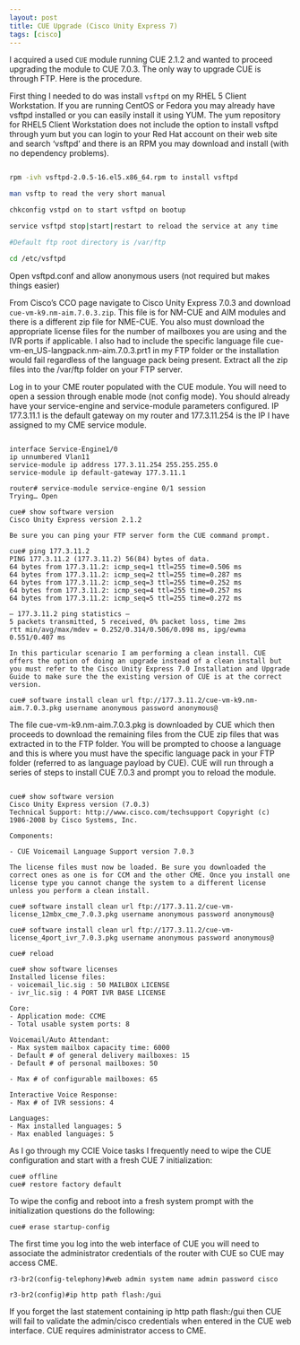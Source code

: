 ```yaml
---
layout: post
title: CUE Upgrade (Cisco Unity Express 7)
tags: [cisco]
---
```

I acquired a used `CUE` module running CUE 2.1.2 and wanted to proceed upgrading the module to CUE 7.0.3.  The only way to upgrade CUE is through FTP.  Here is the procedure.
<!--more-->

First thing I needed to do was install `vsftpd` on my RHEL 5 Client Workstation.  If you are running CentOS or Fedora you may already have vsftpd installed or you can easily install it using YUM.  The yum repository for RHEL5 Client Workstation does not include the option to install vsftpd through yum but you can login to your Red Hat account on their web site and search ‘vsftpd’ and there is an RPM you may download and install (with no dependency problems).

```bash

rpm -ivh vsftpd-2.0.5-16.el5.x86_64.rpm to install vsftpd

man vsftp to read the very short manual

chkconfig vstpd on to start vsftpd on bootup

service vsftpd stop|start|restart to reload the service at any time

#Default ftp root directory is /var/ftp

cd /etc/vsftpd

```

Open vsftpd.conf and allow anonymous users (not required but makes things easier)

From Cisco’s CCO page navigate to Cisco Unity Express 7.0.3 and download `cue-vm-k9.nm-aim.7.0.3.zip`. This file is for NM-CUE and AIM modules and there is a different zip file for NME-CUE. You also must download the appropriate license files for the number of mailboxes you are using and the IVR ports if applicable. I also had to include the specific language file cue-vm-en_US-langpack.nm-aim.7.0.3.prt1 in my FTP folder or the installation would fail regardless of the language pack being present. Extract all the zip files into the /var/ftp folder on your FTP server.

Log in to your CME router populated with the CUE module.  You will need to open a session through enable mode (not config mode). You should already have your service-engine and service-module parameters configured. IP 177.3.11.1 is the default gateway on my router and 177.3.11.254 is the IP I have assigned to my CME service module.

```

interface Service-Engine1/0
ip unnumbered Vlan11
service-module ip address 177.3.11.254 255.255.255.0
service-module ip default-gateway 177.3.11.1

router# service-module service-engine 0/1 session
Trying… Open

cue# show software version
Cisco Unity Express version 2.1.2

Be sure you can ping your FTP server form the CUE command prompt.

cue# ping 177.3.11.2
PING 177.3.11.2 (177.3.11.2) 56(84) bytes of data.
64 bytes from 177.3.11.2: icmp_seq=1 ttl=255 time=0.506 ms
64 bytes from 177.3.11.2: icmp_seq=2 ttl=255 time=0.287 ms
64 bytes from 177.3.11.2: icmp_seq=3 ttl=255 time=0.252 ms
64 bytes from 177.3.11.2: icmp_seq=4 ttl=255 time=0.257 ms
64 bytes from 177.3.11.2: icmp_seq=5 ttl=255 time=0.272 ms

— 177.3.11.2 ping statistics —
5 packets transmitted, 5 received, 0% packet loss, time 2ms
rtt min/avg/max/mdev = 0.252/0.314/0.506/0.098 ms, ipg/ewma 0.551/0.407 ms

In this particular scenario I am performing a clean install. CUE offers the option of doing an upgrade instead of a clean install but you must refer to the Cisco Unity Express 7.0 Installation and Upgrade Guide to make sure the the existing version of CUE is at the correct version.

cue# software install clean url ftp://177.3.11.2/cue-vm-k9.nm-aim.7.0.3.pkg username anonymous password anonymous@

```

The file cue-vm-k9.nm-aim.7.0.3.pkg is downloaded by CUE which then proceeds to download the remaining files from the CUE zip files that was extracted in to the FTP folder. You will be prompted to choose a language and this is where you must have the specific language pack in your FTP folder (referred to as language payload by CUE). CUE will run through a series of steps to install CUE 7.0.3 and prompt you to reload the module.

```

cue# show software version
Cisco Unity Express version (7.0.3)
Technical Support: http://www.cisco.com/techsupport Copyright (c) 1986-2008 by Cisco Systems, Inc.

Components:

- CUE Voicemail Language Support version 7.0.3

The license files must now be loaded. Be sure you downloaded the correct ones as one is for CCM and the other CME. Once you install one license type you cannot change the system to a different license unless you perform a clean install.

cue# software install clean url ftp://177.3.11.2/cue-vm-license_12mbx_cme_7.0.3.pkg username anonymous password anonymous@

cue# software install clean url ftp://177.3.11.2/cue-vm-license_4port_ivr_7.0.3.pkg username anonymous password anonymous@

cue# reload

cue# show software licenses
Installed license files:
- voicemail_lic.sig : 50 MAILBOX LICENSE
- ivr_lic.sig : 4 PORT IVR BASE LICENSE

Core:
- Application mode: CCME
- Total usable system ports: 8

Voicemail/Auto Attendant:
- Max system mailbox capacity time: 6000
- Default # of general delivery mailboxes: 15
- Default # of personal mailboxes: 50

- Max # of configurable mailboxes: 65

Interactive Voice Response:
- Max # of IVR sessions: 4

Languages:
- Max installed languages: 5
- Max enabled languages: 5

```

As I go through my CCIE Voice tasks I frequently need to wipe the CUE configuration and start with a fresh CUE 7 initialization:

```
cue# offline
cue# restore factory default
```

To wipe the config and reboot into a fresh system prompt with the initialization questions do the following:

```
cue# erase startup-config
```

The first time you log into the web interface of CUE you will need to associate the administrator credentials of the router with CUE so CUE may access CME.

```
r3-br2(config-telephony)#web admin system name admin password cisco

r3-br2(config)#ip http path flash:/gui
```

If you forget the last statement containing ip http path flash:/gui then CUE will fail to validate the admin/cisco credentials when entered in the CUE web interface.  CUE requires administrator access to CME.

